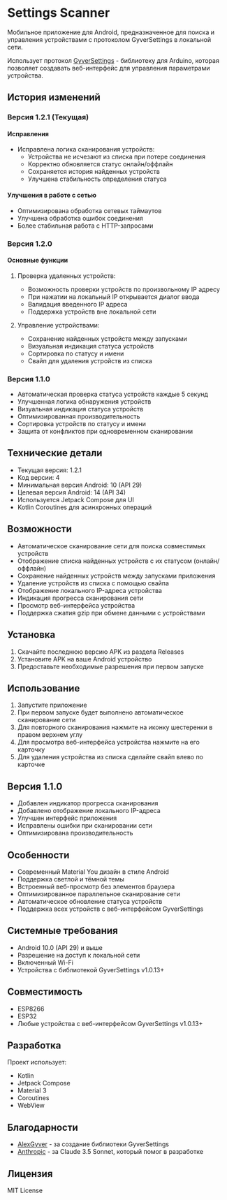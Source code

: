 # Settings Scanner

Мобильное приложение для Android, предназначенное для поиска и управления устройствами с протоколом GyverSettings в локальной сети.

Использует протокол [GyverSettings](https://github.com/GyverLibs/GyverSettings) - библиотеку для Arduino, которая позволяет создавать веб-интерфейс для управления параметрами устройства.

## История изменений

### Версия 1.2.1 (Текущая)
#### Исправления
- Исправлена логика сканирования устройств:
  - Устройства не исчезают из списка при потере соединения
  - Корректно обновляется статус онлайн/оффлайн
  - Сохраняется история найденных устройств
  - Улучшена стабильность определения статуса

#### Улучшения в работе с сетью
- Оптимизирована обработка сетевых таймаутов
- Улучшена обработка ошибок соединения
- Более стабильная работа с HTTP-запросами

### Версия 1.2.0
#### Основные функции
1. Проверка удаленных устройств:
   - Возможность проверки устройств по произвольному IP адресу
   - При нажатии на локальный IP открывается диалог ввода
   - Валидация введенного IP адреса
   - Поддержка устройств вне локальной сети

2. Управление устройствами:
   - Сохранение найденных устройств между запусками
   - Визуальная индикация статуса устройств
   - Сортировка по статусу и имени
   - Свайп для удаления устройств из списка

### Версия 1.1.0
- Автоматическая проверка статуса устройств каждые 5 секунд
- Улучшенная логика обнаружения устройств
- Визуальная индикация статуса устройств
- Оптимизированная производительность
- Сортировка устройств по статусу и имени
- Защита от конфликтов при одновременном сканировании

## Технические детали
- Текущая версия: 1.2.1
- Код версии: 4
- Минимальная версия Android: 10 (API 29)
- Целевая версия Android: 14 (API 34)
- Используется Jetpack Compose для UI
- Kotlin Coroutines для асинхронных операций

## Возможности

- Автоматическое сканирование сети для поиска совместимых устройств
- Отображение списка найденных устройств с их статусом (онлайн/оффлайн)
- Сохранение найденных устройств между запусками приложения
- Удаление устройств из списка с помощью свайпа
- Отображение локального IP-адреса устройства
- Индикация прогресса сканирования сети
- Просмотр веб-интерфейса устройства
- Поддержка сжатия gzip при обмене данными с устройствами

## Установка

1. Скачайте последнюю версию APK из раздела Releases
2. Установите APK на ваше Android устройство
3. Предоставьте необходимые разрешения при первом запуске

## Использование

1. Запустите приложение
2. При первом запуске будет выполнено автоматическое сканирование сети
3. Для повторного сканирования нажмите на иконку шестеренки в правом верхнем углу
4. Для просмотра веб-интерфейса устройства нажмите на его карточку
5. Для удаления устройства из списка сделайте свайп влево по карточке

## Версия 1.1.0

- Добавлен индикатор прогресса сканирования
- Добавлено отображение локального IP-адреса
- Улучшен интерфейс приложения
- Исправлены ошибки при сканировании сети
- Оптимизирована производительность

## Особенности
- Современный Material You дизайн в стиле Android
- Поддержка светлой и тёмной темы
- Встроенный веб-просмотр без элементов браузера
- Оптимизированное параллельное сканирование сети
- Автоматическое обновление статуса устройств
- Поддержка всех устройств с веб-интерфейсом GyverSettings

## Системные требования
- Android 10.0 (API 29) и выше
- Разрешение на доступ к локальной сети
- Включенный Wi-Fi
- Устройства с библиотекой GyverSettings v1.0.13+

## Совместимость
- ESP8266
- ESP32
- Любые устройства с веб-интерфейсом GyverSettings v1.0.13+

## Разработка
Проект использует:
- Kotlin
- Jetpack Compose
- Material 3
- Coroutines
- WebView

## Благодарности
- [AlexGyver](https://github.com/AlexGyver) - за создание библиотеки GyverSettings
- [Anthropic](https://www.anthropic.com) - за Claude 3.5 Sonnet, который помог в разработке

## Лицензия
MIT License 
